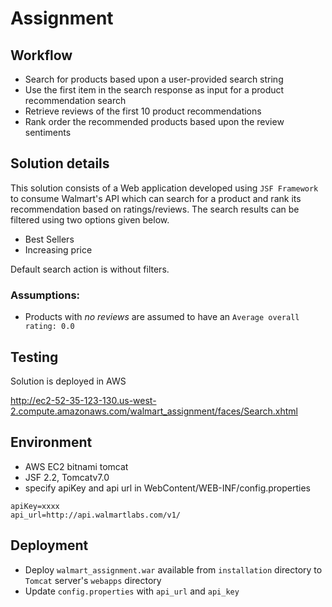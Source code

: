 # Assignment

## Workflow

* Search for products based upon a user-provided search string
* Use the first item in the search response as input for a product recommendation search
* Retrieve reviews of the first 10 product recommendations
* Rank order the recommended products based upon the review sentiments

## Solution details

This solution consists of a Web application developed using `JSF Framework` to consume Walmart's API which can search for a product and rank its recommendation based on ratings/reviews. The search results can be filtered using two options given below. 
* Best Sellers
* Increasing price
 
Default search action is without filters. 

### Assumptions:
* Products with *no reviews* are assumed to have an `Average overall rating: 0.0`

## Testing

Solution is deployed in AWS 

http://ec2-52-35-123-130.us-west-2.compute.amazonaws.com/walmart_assignment/faces/Search.xhtml



## Environment

* AWS EC2 bitnami tomcat
* JSF 2.2, Tomcatv7.0
* specify apiKey and api url in  WebContent/WEB-INF/config.properties

```
apiKey=xxxx
api_url=http://api.walmartlabs.com/v1/
```

## Deployment
* Deploy `walmart_assignment.war` available from `installation` directory to `Tomcat` server's `webapps` directory
* Update `config.properties` with `api_url` and `api_key`

